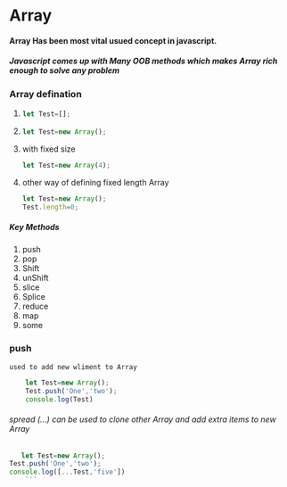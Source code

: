# Array
#### Array Has been most vital usued concept in javascript.
##### Javascript comes up with Many OOB methods which makes Array rich enough to solve any problem 

### Array defination 
1.  ```javascript
    let Test=[];
    ```
2.  ```javascript
    let Test=new Array();
    ```
3.  with fixed size 
    ```javascript
    let Test=new Array(4);
    ```
4.  other way of defining fixed length Array
    ```javascript
    let Test=new Array();
    Test.length=0;
    ```
##### Key Methods 
1.  push
2.  pop
3.  Shift
4.  unShift
5.  slice
6.  Splice
7.  reduce
8.  map
9.  some

### push 
    used to add new wliment to Array
```javascript
    let Test=new Array();
    Test.push('One','two');
    console.log(Test)
 ```
###### spread (...) can be used to clone other Array and add extra items to new Array
```javascript
   let Test=new Array();
Test.push('One','two');
console.log([...Test,'five'])
    ```
